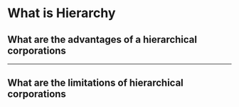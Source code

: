 # What is Hierarchy


## What are the advantages of a hierarchical corporations

---

## What are the limitations of hierarchical corporations